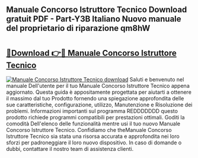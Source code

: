 ## Manuale Concorso Istruttore Tecnico Download gratuit PDF - Part-Y3B Italiano Nuovo manuale del proprietario di riparazione qm8hW

# <h2><a href="http://dfcea3w.blite.top/?on=Manuale+Concorso+Istruttore+Tecnico">🔗Download 👉🔴 Manuale Concorso Istruttore Tecnico</a></h2>

[![Manuale Concorso Istruttore Tecnico download](https://i.imgur.com/lujVjoI.png)](http://dfcea3w.blite.top/?on=Manuale+Concorso+Istruttore+Tecnico)
Saluti e benvenuto nel manuale Dell'utente per il tuo Manuale Concorso Istruttore Tecnico appena aggiornato. Questa guida è appositamente progettata per aiutarti a ottenere il massimo dal tuo Prodotto fornendo una spiegazione approfondita delle sue caratteristiche, configurazione, utilizzo, Manutenzione e Risoluzione dei problemi. Informazioni importanti sul programma REDDDDDDD questo prodotto richiede programmi compatibili per prestazioni ottimali. Goditi la comodità Dell'elenco delle funzionalità mentre usi il tuo nuovo Manuale Concorso Istruttore Tecnico. Confidiamo che theManuale Concorso Istruttore Tecnico sia stata una risorsa accurata e approfondita nei loro sforzi per padroneggiare il loro nuovo dispositivo. In caso di domande o dubbi, contattare il nostro team di assistenza clienti.

